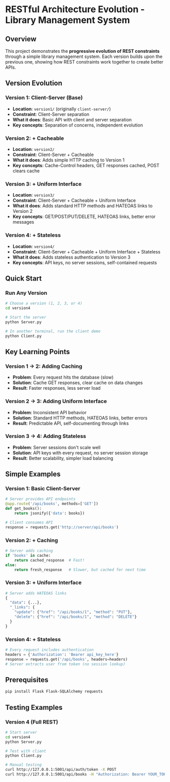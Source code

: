 # RESTful Architecture Evolution - Library Management System

## Overview

This project demonstrates the **progressive evolution of REST constraints** through a simple library management system. Each version builds upon the previous one, showing how REST constraints work together to create better APIs.

## Version Evolution

### Version 1: Client-Server (Base)
- **Location**: `version1/` (originally `client-server/`)
- **Constraint**: Client-Server separation
- **What it does**: Basic API with client and server separation
- **Key concepts**: Separation of concerns, independent evolution

### Version 2: + Cacheable  
- **Location**: `version2/`
- **Constraint**: Client-Server + Cacheable
- **What it does**: Adds simple HTTP caching to Version 1
- **Key concepts**: Cache-Control headers, GET responses cached, POST clears cache

### Version 3: + Uniform Interface
- **Location**: `version3/`  
- **Constraint**: Client-Server + Cacheable + Uniform Interface
- **What it does**: Adds standard HTTP methods and HATEOAS links to Version 2
- **Key concepts**: GET/POST/PUT/DELETE, HATEOAS links, better error messages

### Version 4: + Stateless
- **Location**: `version4/`
- **Constraint**: Client-Server + Cacheable + Uniform Interface + Stateless
- **What it does**: Adds stateless authentication to Version 3
- **Key concepts**: API keys, no server sessions, self-contained requests

## Quick Start

### Run Any Version
```bash
# Choose a version (1, 2, 3, or 4)
cd version4

# Start the server
python Server.py

# In another terminal, run the client demo
python Client.py
```

## Key Learning Points

### Version 1 → 2: Adding Caching
- **Problem**: Every request hits the database (slow)
- **Solution**: Cache GET responses, clear cache on data changes
- **Result**: Faster responses, less server load

### Version 2 → 3: Adding Uniform Interface  
- **Problem**: Inconsistent API behavior
- **Solution**: Standard HTTP methods, HATEOAS links, better errors
- **Result**: Predictable API, self-documenting through links

### Version 3 → 4: Adding Stateless
- **Problem**: Server sessions don't scale well
- **Solution**: API keys with every request, no server session storage
- **Result**: Better scalability, simpler load balancing

## Simple Examples

### Version 1: Basic Client-Server
```python
# Server provides API endpoints
@app.route('/api/books', methods=['GET'])
def get_books():
    return jsonify({'data': books})

# Client consumes API
response = requests.get('http://server/api/books')
```

### Version 2: + Caching
```python
# Server adds caching
if 'books' in cache:
    return cached_response  # Fast!
else:
    return fresh_response   # Slower, but cached for next time
```

### Version 3: + Uniform Interface
```python
# Server adds HATEOAS links
{
  "data": {...},
  "_links": {
    "update": {"href": "/api/books/1", "method": "PUT"},
    "delete": {"href": "/api/books/1", "method": "DELETE"}
  }
}
```

### Version 4: + Stateless
```python
# Every request includes authentication
headers = {'Authorization': 'Bearer api_key_here'}
response = requests.get('/api/books', headers=headers)
# Server extracts user from token (no session lookup)
```

## Prerequisites
```bash
pip install Flask Flask-SQLAlchemy requests
```

## Testing Examples

### Version 4 (Full REST)
```bash
# Start server
cd version4
python Server.py

# Test with client
python Client.py

# Manual testing
curl http://127.0.0.1:5001/api/auth/token -X POST
curl http://127.0.0.1:5001/api/books -H "Authorization: Bearer YOUR_TOKEN"
```